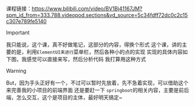 课程链接：https://www.bilibili.com/video/BV1Bj41167JM?spm_id_from=333.788.videopod.sections&vd_source=5c34fdff72dc0c2c15c307e789fe5140

> [!important]
> 我只能说，这个课，真不好做笔记，这部分的内容，得换个形式
> 这个课，讲的主要的是，利用`ElementUI来进行`菜单栏，然后各种小的点的实现
> 实现的具体内容如下图，我感觉可以直接来写，然后分析代码
> 我打算用这种方式

> [!warning]
> But，因为手头正好有一个，不过可以暂时先放着，先不急着实现，可以借助这个来完善我的小项目的前端界面
> 还是要赶一下 `springboot`的相关内容，主要是前后端，怎么交互，这个是项目的主体，最好明天搞定~
